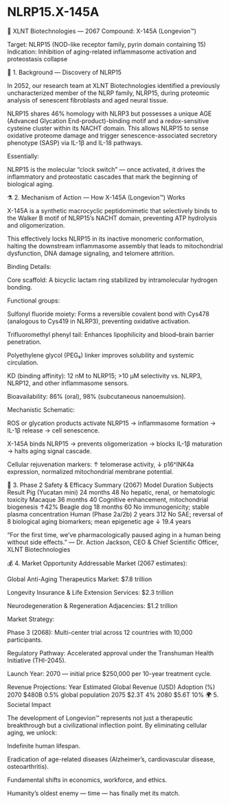 # NLRP15.X-145A

🧬 XLNT Biotechnologies — 2067
Compound: X-145A (Longevion™)

Target: NLRP15 (NOD-like receptor family, pyrin domain containing 15)
Indication: Inhibition of aging-related inflammasome activation and proteostasis collapse

🔬 1. Background — Discovery of NLRP15

In 2052, our research team at XLNT Biotechnologies identified a previously uncharacterized member of the NLRP family, NLRP15, during proteomic analysis of senescent fibroblasts and aged neural tissue.

NLRP15 shares 46% homology with NLRP3 but possesses a unique AGE (Advanced Glycation End-product)-binding motif and a redox-sensitive cysteine cluster within its NACHT domain.
This allows NLRP15 to sense oxidative proteome damage and trigger senescence-associated secretory phenotype (SASP) via IL-1β and IL-18 pathways.

Essentially:

NLRP15 is the molecular “clock switch” — once activated, it drives the inflammatory and proteostatic cascades that mark the beginning of biological aging.

⚗️ 2. Mechanism of Action — How X-145A (Longevion™) Works

X-145A is a synthetic macrocyclic peptidomimetic that selectively binds to the Walker B motif of NLRP15’s NACHT domain, preventing ATP hydrolysis and oligomerization.

This effectively locks NLRP15 in its inactive monomeric conformation, halting the downstream inflammasome assembly that leads to mitochondrial dysfunction, DNA damage signaling, and telomere attrition.

Binding Details:

Core scaffold: A bicyclic lactam ring stabilized by intramolecular hydrogen bonding.

Functional groups:

Sulfonyl fluoride moiety: Forms a reversible covalent bond with Cys478 (analogous to Cys419 in NLRP3), preventing oxidative activation.

Trifluoromethyl phenyl tail: Enhances lipophilicity and blood–brain barrier penetration.

Polyethylene glycol (PEG₈) linker improves solubility and systemic circulation.

KD (binding affinity): 12 nM to NLRP15; >10 µM selectivity vs. NLRP3, NLRP12, and other inflammasome sensors.

Bioavailability: 86% (oral), 98% (subcutaneous nanoemulsion).

Mechanistic Schematic:

ROS or glycation products activate NLRP15 → inflammasome formation → IL-1β release → cell senescence.

X-145A binds NLRP15 → prevents oligomerization → blocks IL-1β maturation → halts aging signal cascade.

Cellular rejuvenation markers: ↑ telomerase activity, ↓ p16^INK4a expression, normalized mitochondrial membrane potential.

🧪 3. Phase 2 Safety & Efficacy Summary (2067)
Model	Duration	Subjects	Result
Pig (Yucatan mini)	24 months	48	No hepatic, renal, or hematologic toxicity
Macaque	36 months	40	Cognitive enhancement, mitochondrial biogenesis ↑42%
Beagle dog	18 months	60	No immunogenicity; stable plasma concentration
Human (Phase 2a/2b)	2 years	312	No SAE; reversal of 8 biological aging biomarkers; mean epigenetic age ↓ 19.4 years

“For the first time, we’ve pharmacologically paused aging in a human being without side effects.”
— Dr. Action Jackson, CEO & Chief Scientific Officer, XLNT Biotechnologies

💰 4. Market Opportunity
Addressable Market (2067 estimates):

Global Anti-Aging Therapeutics Market: $7.8 trillion

Longevity Insurance & Life Extension Services: $2.3 trillion

Neurodegeneration & Regeneration Adjacencies: $1.2 trillion

Market Strategy:

Phase 3 (2068): Multi-center trial across 12 countries with 10,000 participants.

Regulatory Pathway: Accelerated approval under the Transhuman Health Initiative (THI-2045).

Launch Year: 2070 — initial price $250,000 per 10-year treatment cycle.

Revenue Projections:
Year	Estimated Global Revenue (USD)	Adoption (%)
2070	$480B	0.5% global population
2075	$2.3T	4%
2080	$5.6T	10%
🌍 5. Societal Impact

The development of Longevion™ represents not just a therapeutic breakthrough but a civilizational inflection point.
By eliminating cellular aging, we unlock:

Indefinite human lifespan.

Eradication of age-related diseases (Alzheimer’s, cardiovascular disease, osteoarthritis).

Fundamental shifts in economics, workforce, and ethics.

Humanity’s oldest enemy — time — has finally met its match.
